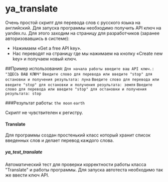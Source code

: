 # ya_translate
Очень простой скрипт для перевода слов с русского языка на английский.
Для запуска программы необходимо получить API ключ на yandex.ru.
Для этого заходим на страницу для разработчиков (заранее авторизовавшись в системе): 
- Нажимаем «Get a free API key». 
- Нас переводят на страницу где мы нажимаем на кнопку «Create new key» и получаем новый ключ.

##Пример использования:
`Для начала работы введите ваш API ключ.: "ЗДЕСЬ ВАШ КЛЮЧ"`
`Введите слово для перевода или введите "stop" для остановки и получения результата: луна`
`Введите слово для перевода или введите "stop" для остановки и получения результата: земля`
`Введите слово для перевода или введите "stop" для остановки и получения результата: stop`

###Результат работы:
`the moon`
`earth`

Скрипт не чувствителен к регистру.

#### Translate
Для программы создан простенький класс который хранит список введенных слов и делает перевод каждого слова.

##### ya_test_translate
Автоматический тест для проверки корректности работы класса "Translate" и работы программы.
Для запуска автотеста необходимо так же ввести ключ API.
